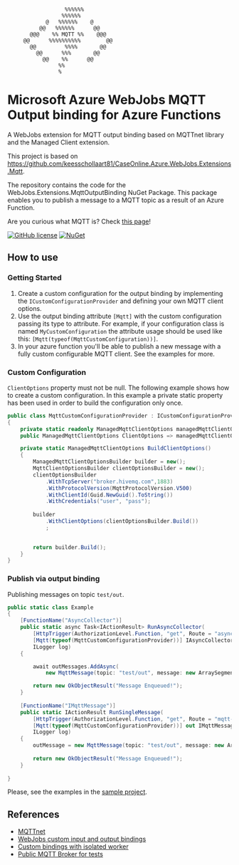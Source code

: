 
```
                  %%%%%%
                 %%%%%%
            @   %%%%%%    @
          @@   %%%%%%      @@
       @@@    %% MQTT %%    @@@
     @@      %%%%%%%%%%        @@
       @@         %%%%       @@
         @@      %%%       @@
           @@    %%      @@
                %%
                %

```

# Microsoft Azure WebJobs MQTT Output binding for Azure Functions
A WebJobs extension for MQTT output binding based on MQTTnet library and the Managed Client extension.

This project is based on https://github.com/keesschollaart81/CaseOnline.Azure.WebJobs.Extensions.Mqtt.

The repository contains the code for the WebJobs.Extensions.MqttOutputBinding NuGet Package.
This package enables you to publish a message to a MQTT topic as a result of an Azure Function.

Are you curious what MQTT is? Check [this page](http://mqtt.org/faq)!

[![GitHub license](https://img.shields.io/badge/license-MIT-blue.svg)](https://github.com/mdip/azure-webjobs-mqttoutput/blob/main/LICENSE)
[![NuGet](https://img.shields.io/nuget/v/WebJobs.Extensions.MQTT.OutputBinding.svg)](https://www.nuget.org/packages/WebJobs.Extensions.MQTT.OutputBinding/)

## How to use

### Getting Started

1) Create a custom configuration for the output binding by implementing the ```ICustomConfigurationProvider``` and defining your own MQTT client options.
2) Use the output binding attribute ```[Mqtt]``` with the custom configuration passing its type to attribute.
   For example, if your configuration class is named ```MyCustomConfiguration``` the attribute usage should be used like this: ```[Mqtt(typeof(MqttCustomConfiguration))]```.
3) In your azure function you'll be able to publish a new message with a fully custom configurable MQTT client. See the examples for more.

### Custom Configuration
```ClientOptions``` property must not be null. The following example shows how to create a custom configuration.
In this example a private static property has been used in order to build the configuration only once.

``` csharp
public class MqttCustomConfigurationProvider : ICustomConfigurationProvider
{
    private static readonly ManagedMqttClientOptions managedMqttClientOptions = BuildClientOptions();
    public ManagedMqttClientOptions ClientOptions => managedMqttClientOptions;

    private static ManagedMqttClientOptions BuildClientOptions()
    {
        ManagedMqttClientOptionsBuilder builder = new();
        MqttClientOptionsBuilder clientOptionsBuilder = new();
        clientOptionsBuilder
            .WithTcpServer("broker.hivemq.com",1883)
            .WithProtocolVersion(MqttProtocolVersion.V500)
            .WithClientId(Guid.NewGuid().ToString())
            .WithCredentials("user", "pass");
                
        builder
            .WithClientOptions(clientOptionsBuilder.Build())
            ;
        

        return builder.Build(); 
    }
}
```

### Publish via output binding

Publishing messages on topic ```test/out```.

``` csharp
public static class Example
{
    [FunctionName("AsyncCollector")]
    public static async Task<IActionResult> RunAsyncCollector(
        [HttpTrigger(AuthorizationLevel.Function, "get", Route = "async-collector")] HttpRequest req, 
        [Mqtt(typeof(MqttCustomConfigurationProvider))] IAsyncCollector<IMqttMessage> outMessages, 
        ILogger log)
    {

        await outMessages.AddAsync(
            new MqttMessage(topic: "test/out", message: new ArraySegment<string>(Encoding.UTF8.GetBytes("hello")), qosLevel: MqttQualityOfServiceLevel.AtMostOnce, retain: false));

        return new OkObjectResult("Message Enqueued!");
    }
    
    [FunctionName("IMqttMessage")]
    public static IActionResult RunSingleMessage(
        [HttpTrigger(AuthorizationLevel.Function, "get", Route = "mqtt-message")] HttpRequest req, 
        [Mqtt(typeof(MqttCustomConfigurationProvider))] out IMqttMessage outMessage,
        ILogger log)
    {
        outMessage = new MqttMessage(topic: "test/out", message: new ArraySegment<string>(Encoding.UTF8.GetBytes("hello")), qosLevel: MqttQualityOfServiceLevel.AtMostOnce, retain: false);
        
        return new OkObjectResult("Message Enqueued!");
    }
    
}

```

Please, see the examples in the [sample project](./src/ExampleFunctions).


## References

- [MQTTnet](https://github.com/chkr1011/MQTTnet)
- [WebJobs custom input and output bindings](https://github.com/Azure/azure-webjobs-sdk/wiki/Creating-custom-input-and-output-bindings)
- [Custom bindings with isolated worker](https://blog.maartenballiauw.be/post/2021/06/01/custom-bindings-with-azure-functions-dotnet-isolated-worker.html)
- [Public MQTT Broker for tests](https://www.hivemq.com/public-mqtt-broker/)
